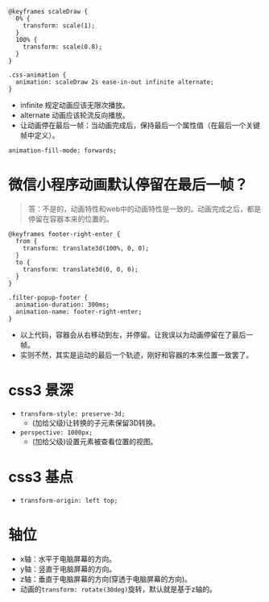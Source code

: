 ```
@keyframes scaleDraw {
  0% {
    transform: scale(1);
  }
  100% {
    transform: scale(0.8);
  }
}

.css-animation {
  animation: scaleDraw 2s ease-in-out infinite alternate;
}
```
* infinite 规定动画应该无限次播放。
* alternate 动画应该轮流反向播放。
* 让动画停在最后一帧：当动画完成后，保持最后一个属性值（在最后一个关键帧中定义）。
```
animation-fill-mode: forwards;
```

# 微信小程序动画默认停留在最后一帧？
> 答：不是的，动画特性和web中的动画特性是一致的。动画完成之后，都是停留在容器本来的位置的。
```
@keyframes footer-right-enter {
  from {
    transform: translate3d(100%, 0, 0);
  }
  to {
    transform: translate3d(0, 0, 0);
  }
}

.filter-popup-footer {
  animation-duration: 300ms;
  animation-name: footer-right-enter;
}
```
* 以上代码，容器会从右移动到左，并停留。让我误以为动画停留在了最后一帧。
* 实则不然，其实是运动的最后一个轨迹，刚好和容器的本来位置一致罢了。

# css3 景深
* `transform-style: preserve-3d;`
    - (加给父级)让转换的子元素保留3D转换。
* `perspective: 1000px;`
    - (加给父级)设置元素被查看位置的视图。

# css3 基点
* `transform-origin: left top;`

# 轴位
* x轴：水平于电脑屏幕的方向。
* y轴：竖直于电脑屏幕的方向。
* z轴：垂直于电脑屏幕的方向(穿透于电脑屏幕的方向)。
* 动画的`transform: rotate(30deg)`旋转，默认就是基于z轴的。
